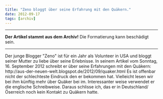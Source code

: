 ```yaml
---
title: "Zeno bloggt über seine Erfahrung mit den Quäkern."
date: 2012-09-17
tags: [archiv]
---
```

<hr><b>Der Artikel stammt aus dem Archiv!</b> Die Formatierung kann beschädigt sein.<hr>

<p>Der junge Blogger "Zeno" ist für ein Jahr als Volunteer in USA und bloggt seiner Mutter zu liebe über seine Erlebnisse. In seinem Artikel vom Sonntag, 16. September 2012 schreibt er über seine Erfahrungen mit den Quäkern: http://aus-der-neuen-welt.blogspot.de/2012/09/quaker.html Es ist offenbar nicht der schlechteste Eindruck den er bekommen hat. Vielleicht lesen wir bei ihm künftig mehr über Quäker bei im. Interessanter weise verwendet er die englische Schreibweise.  Daraus schlisse ich, das er in Deutschland/Öserreich noch kein Kontakt zu Quäkern hatte. </p>

